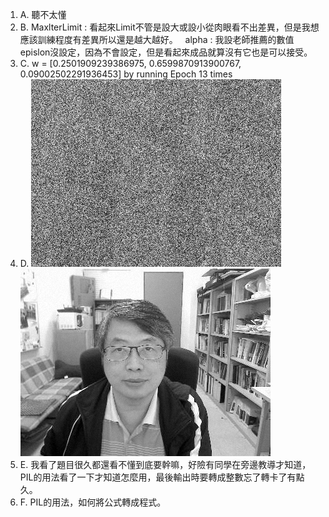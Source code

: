 
1. A. 聽不太懂
2. B. MaxlterLimit : 看起來Limit不管是設大或設小從肉眼看不出差異，但是我想應該訓練程度有差異所以還是越大越好。
   alpha : 我設老師推薦的數值
   epislon沒設定，因為不會設定，但是看起來成品就算沒有它也是可以接受。
3. C. w = [0.2501909239386975, 0.6599870913900767, 0.09002502291936453] by running Epoch 13 times
4. D. 
![Image of E](https://github.com/PocoLuba/ML2018_410421248/blob/master/Eprime.png?raw=true)
![Image of I](https://github.com/PocoLuba/ML2018_410421248/blob/master/output.png?raw=true)
5. E. 我看了題目很久都還看不懂到底要幹嘛，好險有同學在旁邊教導才知道，PIL的用法看了一下才知道怎麼用，最後輸出時要轉成整數忘了轉卡了有點久。
6. F. PIL的用法，如何將公式轉成程式。
